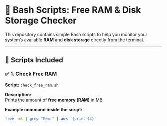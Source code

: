 # 🐧 Bash Scripts: Free RAM & Disk Storage Checker

This repository contains simple Bash scripts to help you monitor your system’s available **RAM** and **disk storage** directly from the terminal.

---

## 📂 Scripts Included

### ✅ 1. **Check Free RAM**

**Script:** `check_free_ram.sh`

**Description:**  
Prints the amount of **free memory (RAM)** in MB.

**Example command inside the script:**
```bash
free -mt | grep "Mem:" | awk '{print $4}'
